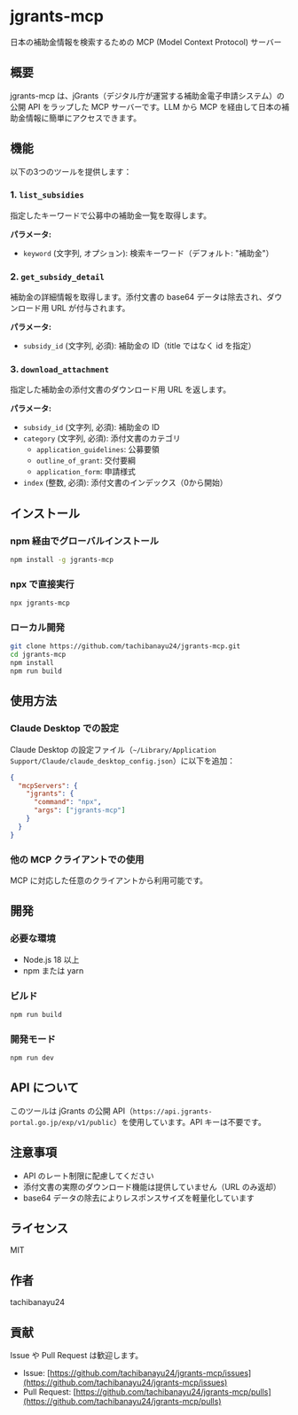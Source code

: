 # jgrants-mcp

日本の補助金情報を検索するための MCP (Model Context Protocol) サーバー

## 概要

jgrants-mcp は、jGrants（デジタル庁が運営する補助金電子申請システム）の公開 API をラップした MCP サーバーです。LLM から MCP を経由して日本の補助金情報に簡単にアクセスできます。

## 機能

以下の3つのツールを提供します：

### 1. `list_subsidies`
指定したキーワードで公募中の補助金一覧を取得します。

**パラメータ:**
- `keyword` (文字列, オプション): 検索キーワード（デフォルト: "補助金"）

### 2. `get_subsidy_detail`
補助金の詳細情報を取得します。添付文書の base64 データは除去され、ダウンロード用 URL が付与されます。

**パラメータ:**
- `subsidy_id` (文字列, 必須): 補助金の ID（title ではなく id を指定）

### 3. `download_attachment`
指定した補助金の添付文書のダウンロード用 URL を返します。

**パラメータ:**
- `subsidy_id` (文字列, 必須): 補助金の ID
- `category` (文字列, 必須): 添付文書のカテゴリ
  - `application_guidelines`: 公募要領
  - `outline_of_grant`: 交付要綱
  - `application_form`: 申請様式
- `index` (整数, 必須): 添付文書のインデックス（0から開始）

## インストール

### npm 経由でグローバルインストール

```bash
npm install -g jgrants-mcp
```

### npx で直接実行

```bash
npx jgrants-mcp
```

### ローカル開発

```bash
git clone https://github.com/tachibanayu24/jgrants-mcp.git
cd jgrants-mcp
npm install
npm run build
```

## 使用方法

### Claude Desktop での設定

Claude Desktop の設定ファイル（`~/Library/Application Support/Claude/claude_desktop_config.json`）に以下を追加：

```json
{
  "mcpServers": {
    "jgrants": {
      "command": "npx",
      "args": ["jgrants-mcp"]
    }
  }
}
```

### 他の MCP クライアントでの使用

MCP に対応した任意のクライアントから利用可能です。

## 開発

### 必要な環境

- Node.js 18 以上
- npm または yarn

### ビルド

```bash
npm run build
```

### 開発モード

```bash
npm run dev
```

## API について

このツールは jGrants の公開 API（`https://api.jgrants-portal.go.jp/exp/v1/public`）を使用しています。API キーは不要です。

## 注意事項

- API のレート制限に配慮してください
- 添付文書の実際のダウンロード機能は提供していません（URL のみ返却）
- base64 データの除去によりレスポンスサイズを軽量化しています

## ライセンス

MIT

## 作者

tachibanayu24

## 貢献

Issue や Pull Request は歓迎します。

- Issue: [https://github.com/tachibanayu24/jgrants-mcp/issues](https://github.com/tachibanayu24/jgrants-mcp/issues)
- Pull Request: [https://github.com/tachibanayu24/jgrants-mcp/pulls](https://github.com/tachibanayu24/jgrants-mcp/pulls)